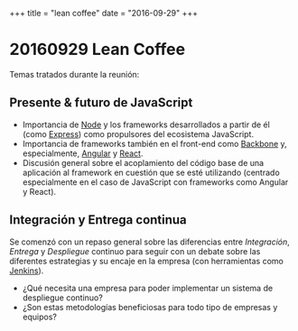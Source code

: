 +++
title = "lean coffee"
date = "2016-09-29"
+++

# 20160929 Lean Coffee

Temas tratados durante la reunión:

## Presente & futuro de JavaScript

* Importancia de [Node](https://nodejs.org/en/) y los frameworks desarrollados a partir de él (como [Express](http://expressjs.com/)) como propulsores del ecosistema JavaScript.
* Importancia de frameworks también en el front-end como [Backbone](http://backbonejs.org/) y, especialmente, [Angular](https://angularjs.org/) y [React](https://facebook.github.io/react/).
* Discusión general sobre el acoplamiento del código base de una aplicación al framework en cuestión que se esté utilizando (centrado especialmente en el caso de JavaScript con frameworks como Angular y React).

## Integración y Entrega continua

Se comenzó con un repaso general sobre las diferencias entre *Integración*, *Entrega* y *Despliegue* continuo para seguir con un debate sobre las diferentes estrategias y su encaje en la empresa (con herramientas como [Jenkins](https://jenkins.io/)).

* ¿Qué necesita una empresa para poder implementar un sistema de despliegue continuo?
* ¿Son estas metodologías beneficiosas para todo tipo de empresas y equipos?
